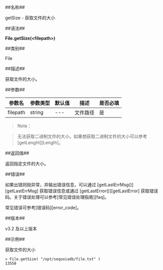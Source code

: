 ##名称##

getSize - 获取文件的大小

##语法##

**File.getSize(\<filepath\>)**

##类别##

File

##描述##

获取文件的大小。

##参数##

| 参数名   | 参数类型 | 默认值 | 描述     | 是否必填 |
| -------- | -------- | ------ | -------- | -------- |
| filepath | string   | ---    | 文件路径 | 是       |


> Note：

> 无法获取二进制文件的大小。如果想获取二进制文件的大小可以参考[getLenght][Length]。

##返回值##

返回指定文件的大小。

##错误##

如果出错则抛异常，并输出错误信息，可以通过 [getLastErrMsg()][getLastErrMsg] 获取错误信息或通过 [getLastError()][getLastError] 获取错误码。关于错误处理可以参考[常见错误处理指南][faq]。

常见错误可参考[错误码][error_code]。

##版本##

v3.2 及以上版本

##示例##

获取文件的大小

```lang-javascript
> File.getSize( "/opt/sequoiadb/file.txt" )
13558
```


[^_^]:
    本文使用的所有引用及链接
[Length]:manual/Manual/Sequoiadb_Command/FileContent/getLength.md
[getLastErrMsg]:manual/Manual/Sequoiadb_Command/Global/getLastErrMsg.md
[getLastError]:manual/Manual/Sequoiadb_Command/Global/getLastError.md
[faq]:manual/FAQ/faq_sdb.md
[error_code]:manual/Manual/Sequoiadb_error_code.md

